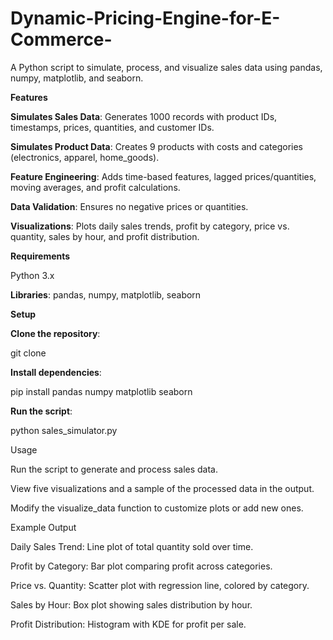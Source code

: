 # Dynamic-Pricing-Engine-for-E-Commerce-
A Python script to simulate, process, and visualize sales data using pandas, numpy, matplotlib, and seaborn.

**Features**





**Simulates Sales Data**: Generates 1000 records with product IDs, timestamps, prices, quantities, and customer IDs.



**Simulates Product Data**: Creates 9 products with costs and categories (electronics, apparel, home_goods).



**Feature Engineering**: Adds time-based features, lagged prices/quantities, moving averages, and profit calculations.



**Data Validation**: Ensures no negative prices or quantities.



**Visualizations**: Plots daily sales trends, profit by category, price vs. quantity, sales by hour, and profit distribution.

**Requirements**





Python 3.x



**Libraries**: pandas, numpy, matplotlib, seaborn

**Setup**





**Clone the repository**:

git clone <repository-url>



**Install dependencies**:

pip install pandas numpy matplotlib seaborn



**Run the script**:

python sales_simulator.py

Usage





Run the script to generate and process sales data.



View five visualizations and a sample of the processed data in the output.



Modify the visualize_data function to customize plots or add new ones.

Example Output





Daily Sales Trend: Line plot of total quantity sold over time.



Profit by Category: Bar plot comparing profit across categories.



Price vs. Quantity: Scatter plot with regression line, colored by category.



Sales by Hour: Box plot showing sales distribution by hour.



Profit Distribution: Histogram with KDE for profit per sale.

